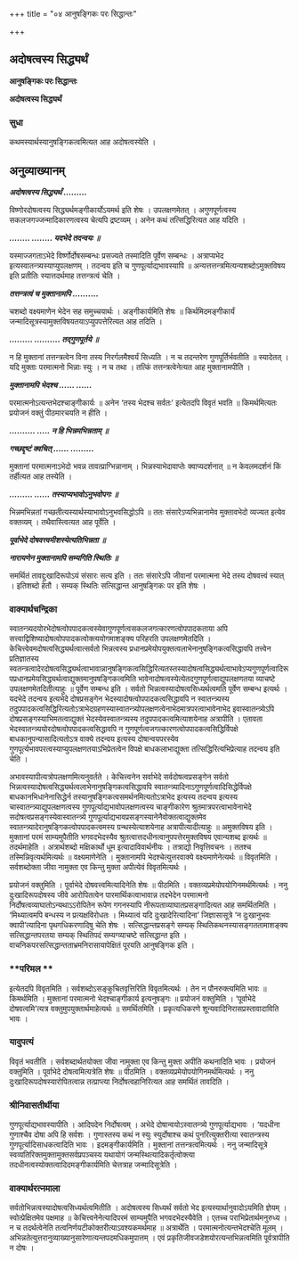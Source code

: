 +++
title = "०४ आनुषङ्गिकः परः सिद्धान्तः"

+++


## अदोषत्वस्य सिद्ध्यर्थं

**आनुषङ्गिकः परः सिद्धान्तः**

**अदोषत्वस्य सिद्ध्यर्थं**

### **सुधा**

कथमस्यार्थस्यानुषङ्गिकत्वमित्यत आह अदोषत्वस्येति ।

## **अनुव्याख्यानम्**

***अदोषत्वस्य सिद्ध्यर्थं .........***

विष्णोरदोषत्वस्य सिद्ध्यर्थमङ्गीकार्योऽयमर्थ इति शेषः । उपलक्षणमेतत् । अगुणपूर्णत्वस्य सकलजगज्जन्मादिकारणत्वस्य चेत्यपि द्रष्टव्यम् । अनेन कथं तत्सिद्धिरित्यत आह यदिति ।

***........ ........ यदभेदे तदन्वयः ॥***

यस्माज्जगताऽभेदे विर्ष्णोर्दोषसम्बन्धः प्रसज्यते तस्मादिति पूर्वेण सम्बन्धः । अत्राप्यभेद इत्यस्वातन्त्र्यस्याप्युपलक्षणम् । तदन्वय इति च गुणपूर्त्याद्यभावस्यापि ॥ अन्यत्तत्तन्त्रमित्यन्यशब्दोऽमुक्तविषय इति प्रतीतिः स्यात्तदर्थमाह तत्तन्त्रत्वं चेति ।

***तत्तन्त्रत्वं च मुक्तानामपि ..........***

चशब्दो वक्ष्यमाणेन भेदेन सह समुच्चयार्थः । अङ्गीकार्यमिति शेषः ॥ किर्थमिदमङ्गीकार्यं जन्मादिसूत्रस्यामुक्तविषयतयाऽप्युपपत्तेरित्यत आह तदिति ।

***......... .......... तद्गुणपूर्तये ॥***

न हि मुक्तानां तत्तन्त्रत्वेन विना तस्य निरर्गलमैश्वर्यं सिध्यति । न च तदन्तरेण गुणपूर्तिर्भवतीति ॥ स्यादेतत् । यदि मुक्ताः परमात्मनो भिन्नाः स्युः । न च तथा । तत्किं तत्तन्त्रत्वेनेत्यत आह मुक्तानामपीति ।

***मुक्तानामपि भेदश्च ...... ......***

परमात्मनोऽत्यन्तभेदश्चाङ्गीकार्यः ॥ अनेन ‘तस्य भेदश्च सर्वतः’ इत्येतदपि विवृतं भवति ॥ किमर्थमित्यतः प्रयोजनं वक्तुं पीठमारचयति न हीति ।

***.......... ..... न हि भिन्नमभिन्नताम् ॥***

***गच्छद्दृष्टं क्वचित् ...... .........***

मुक्तानां परमात्मनाऽभेदो भवन्न तावत्प्राग्भिन्नानाम् । भिन्नस्याभेदावाप्तेः क्वाप्यदर्शनात् ॥ न केवलमदर्शनं किं तर्हीत्यत आह तस्येति ।

***......... ...... तस्याप्यभावोऽनुभवोपगः ॥***

भिन्नमभिन्नतां गच्छतीत्यस्यार्थस्याभावोऽनुभवसिद्धोऽपि ॥ ततः संसारेऽप्यभिन्नानामेव मुक्तावभेदो व्यज्यत इत्येव वक्तव्यम् । तथैवास्त्वित्यत आह पूर्वेति ।

***पूर्वाभेदे दोषवत्त्वमीशस्येत्यतिभिन्नता ॥***

***नारायणेन मुक्तानामपि सम्यगिति स्थितिः ॥***

समर्थितं तावद्दुःखादिरूपोऽयं संसारः सत्य इति । ततः संसारेऽपि जीवानां परमात्मना भेदे तस्य दोषवत्त्वं स्यात् । इतिशब्दो हेतौ । सम्यक् स्थितिः सत्सिद्धान्त आनुषङ्गिकः पर इति शेषः ।

### **वाक्यार्थचन्द्रिका**

स्वातन्त्र्यदयोरभेदोषत्वोपपादकत्वस्येवागुणपूर्णत्वसकलजगत्कारणत्वोपपादकताया अपि सत्त्वाद्विशिष्यादोषत्वोपपादकत्वोक्त्ययोगमाशङ्क्य परिहरति उपलक्षणमेतदिति । केचित्त्वेवमदोषत्वसिद्ध्यर्थत्वात्सर्वतो भिन्नत्वस्य प्रधानप्रमेयोपयुक्तत्वलाभेनानुषङ्गिकत्वसिद्धावपि तत्त्वेन प्रतिज्ञातस्य स्वतन्त्रत्वादेरदोषत्वसिद्ध्यर्थत्वाभावान्नानुषङ्गिकत्वसिद्धिरित्यतस्तस्यादोषत्वसिद्ध्यर्थत्वाभावेऽप्यगुणपूर्णत्वादिरूपप्रधानप्रमेयसिद्ध्यर्थत्वाद्युक्तमानुपषङ्गिकत्वमिति भावेनादोषत्वस्येत्येतदगुणपूर्णत्वाद्युपलक्षणतया व्याचष्टे उपलक्षणमेतदितीत्याहुः ॥ पूर्वेण सम्बन्ध इति । सर्वतो भिन्नत्वस्यादोषत्वसिध्यर्थत्वमति पूर्वेण सम्बन्ध इत्यर्थः । यदभेदे तदन्वय इत्यभेदे दोषप्रसङ्गेन भेदस्यादोषत्वोपपादकत्वसिद्धावपि न स्वातन्त्र्यस्य तदुपपादकत्वसिद्धिरित्यतोऽत्राभेदग्रहणस्यास्वातन्त्र्योपलक्षणत्वेनाभेदमात्रपरत्वाभावेनाभेद इवास्वातन्त्र्येऽपि दोषप्रसङ्गस्याभिमतत्वाद्युक्तं भेदस्येवस्वातन्त्र्यस्य तदुपपादकत्वमित्याशयेनाह अत्रापीति । एतावता भेदस्वातन्त्र्ययोरदोषत्वोपपादकत्वसिद्धावपि न गुणपूर्णत्वजगत्कारणत्वोपपादकत्वसिद्धिर्विपक्षे बाधकानुपन्यासादित्यतोऽत्र वाक्ये तदन्वय इत्यस्य दोषान्वयपरस्येव गुणपूर्त्यभावपरत्वस्याप्युपलक्षणतयाऽभिप्रेतत्वेन विपक्षे बाधकलाभाद्युक्ता तत्सिद्धिरित्यभिप्रेत्याह तदन्वय इति चेति ।

अभावस्यापीत्यत्रोपलक्षणमित्यनुवर्तते । केचित्त्वनेन सर्वाभेदे सर्वदोषत्वप्रसङ्गेन सर्वतो भिन्नत्वस्यादोषत्वसिद्ध्यर्थत्वलाभेनानुषङ्गिकत्वसिद्धावपि स्वातन्त्र्यादिनाऽगुणपूर्णत्वादिसिद्धेर्विपक्षे बाधकानभिधानेनासिद्धेर्न तस्यानुषङ्गिकत्वसमर्थनमित्यतोऽत्राभेद इत्यस्य तदन्वय इत्यस्य चास्वातन्त्र्याद्युपलक्षणत्वस्य गुणपूर्त्याद्यभावोपलक्षणत्वस्य चाङ्गीकारेण श्रुतमात्रपरत्वाभावेनाभेदे सदोषत्वप्रसङ्गस्येवास्वातन्त्र्ये गुणपूर्त्याद्यभावप्रसङ्गस्यानेनैवोक्तत्वाद्युक्तमेव स्वातन्त्र्यादेरानुषङ्गिकत्वोपपादकत्वमस्य ग्रन्थस्येत्याशयेनाह अत्रापीत्यादीत्याहुः ॥ अमुक्तविषय इति । मुक्तानां परमं साम्यमुपैतीति भगवदभेदस्यैव श्रुतत्वात्तदधीनत्वानुपपत्तेरमुक्तविषय एवान्यशब्द इत्यर्थः ॥ तदर्थमाहेति । अत्रार्थशब्दो मक्षिकार्थो धूम इत्यादाविवार्थनीयः । तत्राद्यो निवृत्तिवचनः । ततश्च तस्मिन्निवृत्यर्थमित्यर्थः ॥ वक्ष्यमाणेनेति । मुक्तानामपि भेदश्चेत्युत्तरवाक्ये वक्ष्यमाणेनेत्यर्थः ॥ विवृतमिति । सर्वशब्दोक्ता जीवा नामुक्ता एव किन्तु मुक्ता अपीत्येवं विवृतमित्यर्थः ।

प्रयोजनं वक्तुमिति । पूर्वाभेदे दोषवत्त्वमित्यादिनेति शेषः ॥ पीठमिति । वक्तव्यप्रमेयोपयोगिनमर्थमित्यर्थः । ननु दुःखादिरूपदोषस्य जीवे आरोपितत्वेन पारमार्थिकत्वाभावान्न तदभेदेन परमात्मनो निर्दोषत्वव्याघातोऽन्यथाऽऽरोपितेन रूपेण गगनस्यापि नीरूपताव्याघातप्रसङ्गादित्यत आह समर्थितमिति । ‘मिथ्यात्वमपि बन्धस्य न प्रत्यक्षविरोधतः । मिथ्यात्वं यदि दुःखादेरित्यादिना’ जिज्ञासासूत्रे ‘न दुःखानुभवः क्वापी’त्यादिना पृथगधिकरणादिषु चेति शेषः । सत्सिद्धान्तप्रसङ्गे सम्यक् स्थितिकथनस्यासङ्गततामाशङ्क्य सत्सिद्धान्तपरतया सम्यक् स्थितिपदं सम्यग्व्याचष्टे सत्सिद्धान्त इति । वाचनिकपरसत्सिद्धान्तताभ्रमनिरासायापेक्षितं पूरयति आनुषङ्गिक इति ।

### **परिमल **

इत्येतदपि विवृतमिति । सर्वशब्दोऽसङ्कुचितवृत्तिरिति विवृतमित्यर्थः । तेन न पौनरुक्त्यमिति भावः ॥ किमर्थमिति । मुक्तानां परमात्मनो भेदश्चाङ्गीकार्य इत्यनुषङ्गः ॥ प्रयोजनं वक्तुमिति । ‘पूर्वाभेदे दोषवत्वमि’त्यत्र वक्तुमुपयुक्तार्थमाहेत्यर्थः ॥ समर्थितमिति । प्रकृत्यधिकरणे शून्यवादिनिरासप्रस्तावादाविति भावः ।

### **यादुपत्यं**

विवृतं भवतीति । सर्वशब्दार्थतयोक्ता जीवा नामुक्ता एव किन्तु मुक्ता अपीति कथनादिति भावः । प्रयोजनं वक्तुमिति । पूर्वाभेदे दोषत्वमित्यत्रेति शेषः ॥ पीठमिति । वक्तव्यप्रमेयोपयोगिनमर्थमित्यर्थः । ननु दुःखादिरूपदोषस्यारोपितत्वान्न तत्प्राप्त्या निर्दोषत्वहानिरित्यत आह समर्थितं तावदिति ।

### **श्रीनिवासतीर्थीया**

गुणपूर्त्याद्यभावस्यापीति । आदिपदेन निर्दोषत्वम् । अभेदे दोषान्वयोऽस्वातन्त्र्ये गुणपूर्त्याद्यभावः । ‘यदधीना गुणाश्चैव दोषा अपि हि सर्वशः । गुणास्तस्य कथं न स्युः स्युर्दोषाश्च कथं पुनरित्युक्तरीत्या स्वातन्त्रस्य गुणपूर्त्यादिसाधकत्वादिति भावः । इदमङ्गीकार्यमिति । मुक्तानां तत्तन्त्रत्वमित्यर्थः । ननु जन्मादिसूत्रे स्वव्यतिरिक्तमुक्तामुक्तसर्वप्रपञ्चस्य यथायोगं जन्मस्थित्यादिकर्तृत्वोक्त्या तदधीनत्वस्योक्तत्वादिदमङ्गीकार्यमिति चेत्तत्राह जन्मादिसूत्रेति ।

### **वाक्यार्थरत्नमाला**

सर्वतोभिन्नत्वस्यादोषत्वसिध्यर्थत्वमितीति । अदोषत्वस्य सिध्यर्थं सर्वतो भेद इत्यस्यार्थानुवादोऽयमिति ज्ञेयम् । स्वोत्प्रेक्षितमेव पक्षमाह ॥ केचित्त्वनेनेत्यादिपरमं साम्यमुपैति भगवदभेदस्यैवेति । एतच्च पराभिप्रेतार्थमनुरुध्य । न च तदर्थत्वेनेति तत्वनिर्णयटीकोक्तरीत्याऽवश्यकमर्थमाह ॥ अत्रार्थेति । परमात्मनोत्यन्तभेदश्चेति मूलम् । अभिन्नतेत्युत्तरानुव्याख्यानुसारेणात्यन्तपदमधिकमुपात्तम् । एवं प्रकृतिजीवजडेशयोरत्यन्तभिन्नत्वमिति पूर्वत्रापीति न दोषः ।

